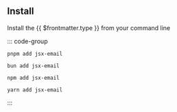## Install

Install the {{ $frontmatter.type }} from your command line

::: code-group

```console-vue [pnpm]
pnpm add jsx-email
```

```console-vue [bun]
bun add jsx-email
```

```console-vue [npm]
npm add jsx-email
```

```console-vue [yarn]
yarn add jsx-email
```

:::